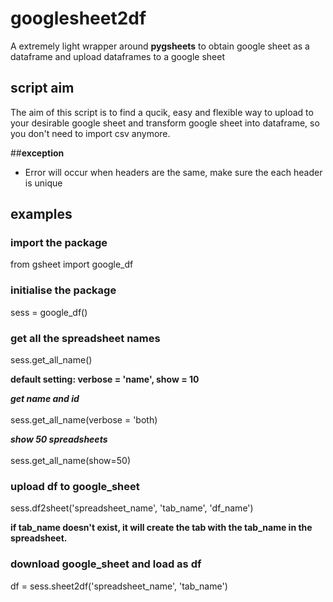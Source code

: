 # googlesheet2df
A extremely light wrapper around **pygsheets** to obtain google sheet as a dataframe and upload dataframes to a google sheet 

## script aim
The aim of this script is to find a qucik, easy and flexible way to upload to your desirable google sheet and transform google sheet into dataframe, so you don't need to import csv anymore.

##__exception__
- Error will occur when headers are the same, make sure the each header is unique
## examples

### import the package
from gsheet import google_df  

### initialise the package
sess = google_df()

### get all the spreadsheet names
sess.get_all_name()

**default setting: verbose = 'name', show = 10**


**_get name and id_**<br><br>
sess.get_all_name(verbose = 'both)


**_show 50 spreadsheets_**<br><br>
sess.get_all_name(show=50)


### upload df to google_sheet
sess.df2sheet('spreadsheet_name', 'tab_name', 'df_name')


**if tab_name doesn't exist, it will create the tab with the tab_name in the spreadsheet.**

### download google_sheet and load as df
df = sess.sheet2df('spreadsheet_name', 'tab_name')
